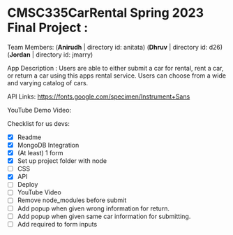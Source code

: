 # CMSC335CarRental Spring 2023 Final Project : 

Team Members:
(**Anirudh**  | directory id: anitata)
(**Dhruv**    | directory id: d26)
(**Jordan**   | directory id: jmarry)

App Description :
Users are able to either submit a car for rental, rent a car, or return a car using 
this apps rental service. Users can choose from a wide and varying catalog of cars.

API Links:
https://fonts.google.com/specimen/Instrument+Sans

YouTube Demo Video:

Checklist for us devs:
- [x] Readme
- [x] MongoDB Integration
- [x] (At least) 1 form
- [x] Set up project folder with node 
- [ ] CSS
- [x] API
- [ ] Deploy
- [ ] YouTube Video
- [ ] Remove node_modules before submit
- [ ] Add popup when given wrong information for return.
- [ ] Add popup when given same car information for submitting.
- [ ] Add required to form inputs
